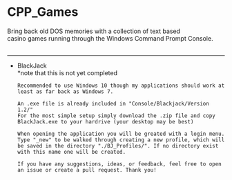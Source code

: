 # CPP_Games

Bring back old DOS memories with a collection of text based <br>
casino games running through the Windows Command Prompt Console.<br>
<br>
<hr>
<ul>
  <li>
    BlackJack<br>
    *note that this is not yet completed
    
    Recommended to use Windows 10 though my applications should work at 
    least as far back as Windows 7.
    
    An .exe file is already included in "Console/Blackjack/Version 1.2/"
    For the most simple setup simply download the .zip file and copy
    BlackJack.exe to your hardrive (your desktop may be best) 
    
    When opening the application you will be greated with a login menu.
    Type "_new" to be walked through creating a new profile, which will
    be saved in the directory "./BJ_Profiles/". If no directory exist
    with this name one will be created.
    
    If you have any suggestions, ideas, or feedback, feel free to open
    an issue or create a pull request. Thank you!
  </li>
</ul>
